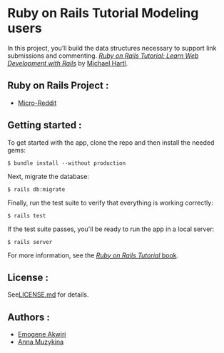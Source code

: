 # Ruby on Rails Tutorial Modeling users

In this project, you’ll build the data structures necessary to support link submissions and commenting.
[*Ruby on Rails Tutorial:
Learn Web Development with Rails*](https://www.railstutorial.org/)
by [Michael Hartl](http://www.michaelhartl.com/).

## Ruby on Rails Project : 
* [Micro-Reddit](https://www.theodinproject.com/courses/ruby-on-rails/lessons/building-with-active-record-ruby-on-rails#project-2-micro-reddit)

## Getting started :

To get started with the app, clone the repo and then install the needed gems:

```
$ bundle install --without production
```

Next, migrate the database:

```
$ rails db:migrate
```

Finally, run the test suite to verify that everything is working correctly:

```
$ rails test
```

If the test suite passes, you'll be ready to run the app in a local server:

```
$ rails server
```

For more information, see the
[*Ruby on Rails Tutorial* book](https://www.railstutorial.org/book).

## License :

See[LICENSE.md](LICENSE.md) for details.

## Authors :
* [Emogene Akwiri](https://github.com/Elukoye)
* [Anna Muzykina](https://github.com/Anna-Myzukina)